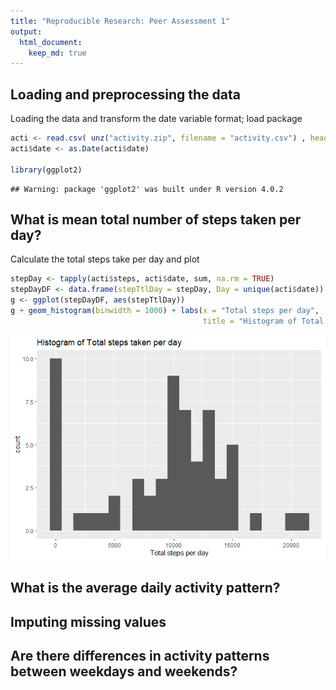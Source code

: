 ```yaml
---
title: "Reproducible Research: Peer Assessment 1"
output: 
  html_document:
    keep_md: true
---
```



## Loading and preprocessing the data
Loading the data and transform the date variable format; load package

```r
acti <- read.csv( unz("activity.zip", filename = "activity.csv") , header = TRUE, sep = ",")
acti$date <- as.Date(acti$date)

library(ggplot2)
```

```
## Warning: package 'ggplot2' was built under R version 4.0.2
```
## What is mean total number of steps taken per day?
Calculate the total steps take per day and plot

```r
stepDay <- tapply(acti$steps, acti$date, sum, na.rm = TRUE)
stepDayDF <- data.frame(stepTtlDay = stepDay, Day = unique(acti$date))
g <- ggplot(stepDayDF, aes(stepTtlDay))
g + geom_histogram(binwidth = 1000) + labs(x = "Total steps per day", 
                                           title = "Histogram of Total steps taken per day")
```

![](PA1_template_files/figure-html/unnamed-chunk-2-1.png)<!-- -->

## What is the average daily activity pattern?



## Imputing missing values



## Are there differences in activity patterns between weekdays and weekends?
